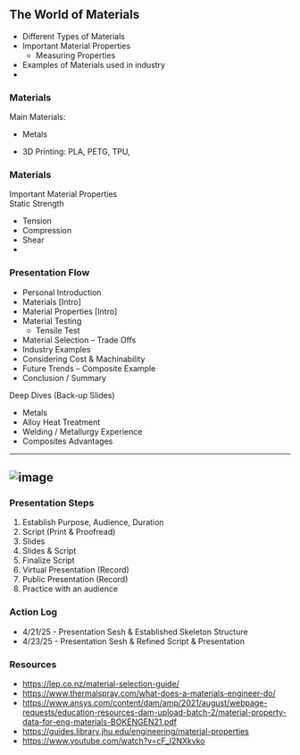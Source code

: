 ## The World of Materials
- Different Types of Materials
- Important Material Properties
  - Measuring Properties  
- Examples of Materials used in industry
- 

### Materials
Main Materials:
- Metals

- 3D Printing: PLA, PETG, TPU, 

### Materials
Important Material Properties <br>
Static Strength
- Tension
- Compression
- Shear
- 

### Presentation Flow
- Personal Introduction
- Materials [Intro]
- Material Properties [Intro]
- Material Testing
  - Tensile Test
- 	Material Selection – Trade Offs
- 	Industry Examples
- 	Considering Cost & Machinability
- 	Future Trends – Composite Example
- 	Conclusion / Summary

Deep Dives (Back-up Slides)
-  Metals
-  Alloy Heat Treatment
-  Welding / Metallurgy Experience
-  Composites Advantages

--- 
![image](https://github.com/user-attachments/assets/33dbff87-0db8-4f05-9786-4099b00547f3)
---


### Presentation Steps
1. Establish Purpose, Audience, Duration
2. Script (Print & Proofread)
3. Slides
4. Slides & Script
5. Finalize Script
6. Virtual Presentation (Record)
7. Public Presentation (Record)
8. Practice with an audience

### Action Log
- 4/21/25 - Presentation Sesh & Established Skeleton Structure
- 4/23/25 - Presentation Sesh & Refined Script & Presentation

### Resources
- https://lep.co.nz/material-selection-guide/
- https://www.thermalspray.com/what-does-a-materials-engineer-do/
- https://www.ansys.com/content/dam/amp/2021/august/webpage-requests/education-resources-dam-upload-batch-2/material-property-data-for-eng-materials-BOKENGEN21.pdf
- https://guides.library.jhu.edu/engineering/material-properties
- https://www.youtube.com/watch?v=cF_I2NXkvko
